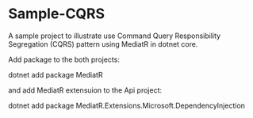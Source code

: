 # Sample-CQRS
A sample project to illustrate use Command Query Responsibility Segregation (CQRS) pattern using MediatR in dotnet core.

Add package to the both projects:

dotnet add package MediatR

and add MediatR extensuion to the Api project:

dotnet add package MediatR.Extensions.Microsoft.DependencyInjection
